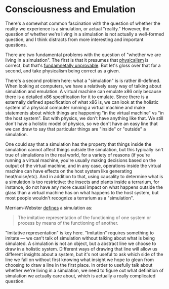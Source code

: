 # Consciousness and Emulation

There's a somewhat common fascination with the question of whether the reality we experience is a simulation, or actual "reality." However, the question of whether we're living in a simulation is not actually a well-formed question, and I think distracts from more interesting and important questions.

There are two fundamental problems with the question of "whether we are living in a simulation". The first is that it presumes that [physicalism](https://en.wikipedia.org/wiki/Physicalism) is correct, but that's [fundamnetally unprovable](/limits-of-science/). But let's gloss over that for a second, and take physicalism being correct as a given.

There's a second problem here: what a "simulation" is is rather ill-defined. When looking at computers, we have a relatively easy way of talking about simulation and emulation. A virtual machine can emulate x86 only because there is a detailed x86 specification for it to emulate. Since there is a externally defined specification of what x86 is, we can look at the holistic system of a physical computer running a virtual machine and make statements about which things are happening "in the virtual machine" vs "in the host system". But with physics, we don't have anything like that. We still don't have a holistic model of physics, so we don't have an easy line that we can draw to say that particular things are "inside" or "outside" a simulation.

One could say that a simulation has the property that things inside the simulation cannot affect things outside the simulation, but this typically isn't true of simulations in the real world, for a variety of reasons (if you're running a virtual machine, you're usually making decisions based on the output of the virtual machine, and in any case, operations inside the virtual machine can have effects on the host system like generating heat/noise/etc). And in addition to that, using causality to determine what is a simulation is too restrictive: the insects and plants inside a terrarium, for instance, do not have any more causal impact on what happens outside the glass than a virtual machine has on what happens to the host system, but most people wouldn't recognize a terrarium as a "simulation".

Merriam-Webster [defines](https://www.merriam-webster.com/dictionary/simulation) a simulation as:

> The imitative representation of the functioning of one system or process by means of the functioning of another.

"Imitative representation" is key here. "Imitation" requires something to imitate — we can't talk of simulation without talking about what is being simulated. A simulation is not an object, but a abstract line we choose to draw in a holistic system. Different ways of drawing that line will allow us different insights about a system, but it's not useful to ask which side of the line we fall on without first knowing what insight we hope to glean from choosing to draw a line in the first place. In order to usefully talk about whether we're living in a simulation, we need to figure out what definition of simulation we actually care about, which is actually a really complicated question.
